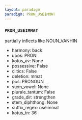 ```yaml
---
layout: paradigm
paradigm: PRON_USEIMMAT
---
```

### ` PRON_USEIMMAT `

partially inflects like NOUN_VANHIN
* harmony: back
* upos: PRON
* kotus_av: None
* possessive: False
* clitics: False
* deletion: mmat
* pos: PRONOUN
* stem_vowel: None
* plurale_tantum: False
* grade_dir: strengthen
* stem_diphthong: None
* suffix_regex: useimmat
* kotus_tn: 36
